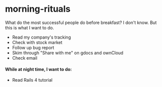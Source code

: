 morning-rituals
===============

What do the most successful people do before breakfast? I don't know. But this is what I want to do.

* Read my company's tracking
* Check with stock market
* Follow up bug report
* Skim through "Share with me" on gdocs and ownCloud
* Check email 


#### While at night time, I want to do:

* Read Rails 4 tutorial
